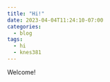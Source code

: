 ```yaml
---
title: "Hi!"
date: 2023-04-04T11:24:10-07:00
categories:
  - blog
tags:
  - hi
  - knes381
---
```


Welcome!
